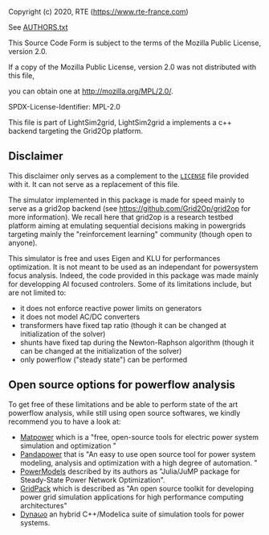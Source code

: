 Copyright (c) 2020, RTE (https://www.rte-france.com)

See [AUTHORS.txt](AUTHORS.txt)

This Source Code Form is subject to the terms of the Mozilla Public License, version 2.0.

If a copy of the Mozilla Public License, version 2.0 was not distributed with this file,

you can obtain one at http://mozilla.org/MPL/2.0/.

SPDX-License-Identifier: MPL-2.0

This file is part of LightSim2grid, LightSim2grid a implements a c++ backend targeting the Grid2Op platform.

Disclaimer
----------
This disclaimer only serves as a complement to the [`LICENSE`](LICENSE.md) file provided with it. It can not serve as a 
replacement of this file.

The simulator implemented in this package is made for speed mainly to serve as a grid2op backend (see
https://github.com/Grid2Op/grid2op for more information). We recall here that grid2op is a research testbed platform
aiming at emulating sequential decisions making in powergrids targeting mainly the "reinforcement learning"
community (though open to anyone).

This simulator is free and uses Eigen and KLU for performances optimization. It is not meant to be used as an 
independant for powersystem focus analysis. Indeed, the code provided in this package was made mainly for
developping AI focused controlers. Some of its limitations include, but are not limited to:

- it does not enforce reactive power limits on generators
- it does not model AC/DC converters
- transformers have fixed tap ratio (though it can be changed at initialization of the solver)
- shunts have fixed tap during the Newton-Raphson algorithm (though it can be changed at the initialization of the solver)
- only powerflow ("steady state") can be performed

Open source options for powerflow analysis
--------------------------------------------------
To get free of these limitations and be able to perform state of the art powerflow analysis, 
while still using open source softwares, we kindly recommend you to have a look at:

- [Matpower](https://matpower.org/) which is a "free, open-source tools for electric power system simulation and 
  optimization "
- [Pandapower](https://www.pandapower.org/) that is "An easy to use open source tool for power system modeling, 
  analysis and optimization with a high degree of automation. "
- [PowerModels](https://lanl-ansi.github.io/PowerModels.jl/stable/) described by its authors as "Julia/JuMP package 
  for Steady-State Power Network Optimization".
- [GridPack](https://www.pnnl.gov/projects/gridpacktm-open-source-framework-developing-high-performance-computing-simulations-power) which is described as "An open source toolkit for 
  developing power grid simulation applications for high performance computing architectures"
- [Dynaωo](https://github.com/dynawo/dynawo) an hybrid C++/Modelica suite of simulation tools for
  power systems.

